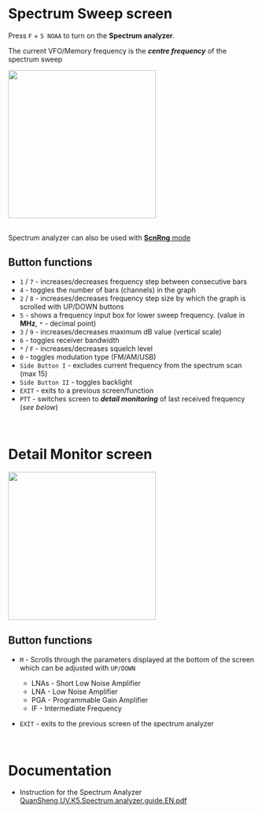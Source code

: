 # Spectrum Sweep screen
Press `F` + `5 NOAA` to turn on the **Spectrum analyzer**.<br>

The current VFO/Memory frequency is the **_centre frequency_** of the spectrum sweep


<img src="https://github.com/egzumer/uv-k5-firmware-custom/assets/148579604/80dfe424-f5d4-432b-9b95-32d116db9bd9" width=300 />
<br><br>

Spectrum analyzer can also be used with [**ScnRng** mode](./Radio-operation#scan-frequency-range-function)

##  Button functions
* `1` / `7` - increases/decreases frequency step between consecutive bars
* `4` - toggles the number of bars (channels) in the graph
* `2` / `8` - increases/decreases frequency step size by which the graph is scrolled with UP/DOWN buttons
* `5` - shows a frequency input box for lower sweep frequency. (value in **MHz**, `*` - decimal point)
* `3` / `9` - increases/decreases maximum dB value (vertical scale)
* `6` - toggles receiver bandwidth
* `*` / `F` - increases/decreases squelch level
* `0` - toggles modulation type (FM/AM/USB)
* `Side Button I` - excludes current frequency from the spectrum scan (max 15)
* `Side Button II` - toggles backlight
* `EXIT` - exits to a previous screen/function
* `PTT` - switches screen to _**detail monitoring**_ of last received frequency (_see below_)
<br> 

# Detail Monitor screen
<img src="https://github.com/egzumer/uv-k5-firmware-custom/assets/148579604/e5bbde26-06a8-4dd6-8434-74ae99a8e101" width=300 />

##  Button functions
* `M` - Scrolls through the parameters displayed at the bottom of the screen which can be adjusted with `UP/DOWN`
   * LNAs - Short Low Noise Amplifier
   * LNA - Low Noise Amplifier
   * PGA - Programmable Gain Amplifier
   * IF - Intermediate Frequency

* `EXIT` - exits to the previous screen of the spectrum analyzer
<br> 

# Documentation
* Instruction for the Spectrum Analyzer
[QuanSheng.UV.K5.Spectrum.analyzer.guide.EN.pdf](https://github.com/egzumer/uv-k5-firmware-custom/files/13242741/QuanSheng.UV.K5.Spectrum.analyzer.guide.EN.pdf)



